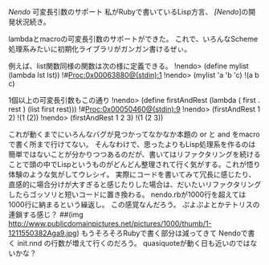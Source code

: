 *Nendo* 可変長引数のサポート
私がRubyで書いているLisp方言、 *[Nendo*]の開発状況続き。

lambdaとmacroの可変長引数のサポートができた。
これで、いろんなScheme処理系みたいに初期化ライブラリがガンガン書けるぜぃ。

 例えば、list関数同様の関数は次の様に定義できる。
!nendo> (define mylist (lambda lst lst))
!#<Proc:0x00063880@(stdin):1>
!nendo> (mylist 'a 'b 'c)
!(a b c)

 1個以上の可変長引数もこの通り
!nendo> (define firstAndRest (lambda ( first . rest )  (list first rest)))
!#<Proc:0x00050460@(stdin):9>
!nendo> (firstAndRest 1 2)
!(1 (2))
!nendo> (firstAndRest 1 2 3)
!(1 (2 3))

これが動くまでにいろんなバグが見つかってなかなか本題の or と and をmacroで書く所まで行けてない。
そんなわけで、思ったよりもLisp処理系を作るのは簡単ではないことが分かりつつあるのだが、書いてはリファクタリングを続けることで頭の中でLispというものがどんどん整理されて行く気がする。これが悟り体験のような気がしてウレシイ。
実際にコードを書いてみて冗長に感じたり、直感的に場合分けが大すぎると感じたりした場合は、だいたいリファクタリングしたらゴッソリと短いコードに置き換わる。
nendo.rbが1000行を超えては1000行に納まるという繰返し。
この感覚なんだろう。
ぷよぷよとかテトリスの連鎖する感じ？
 ##(img http://www.publicdomainpictures.net/pictures/1000/thumb/1-1211550382Aga9.jpg)
もうそろそろRubyで書く部分は減ってきて Nendoで書く init.nnd の行数が増えて行くのだろう。
quasiquoteが動く日も近いのではないかな？
